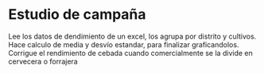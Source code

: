 # Estudio de campaña
 Lee los datos de dendimiento de un excel, los agrupa por distrito y cultivos. Hace calculo de media y desvío estandar, para finalizar graficandolos. Corrigue el rendimiento de cebada cuando comercialmente se la divide en cervecera o forrajera
